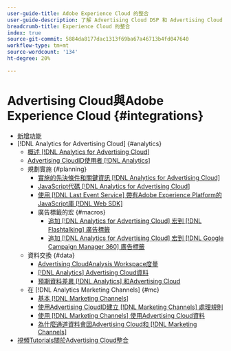 ```yaml
---
user-guide-title: Adobe Experience Cloud 的整合
user-guide-description: 了解 Advertising Cloud DSP 和 Advertising Cloud Search 與其他 Adobe Experience Cloud 產品和服務的整合。
breadcrumb-title: Experience Cloud 的整合
index: true
source-git-commit: 5884da8177dac1313f69ba67a46713b4fd047640
workflow-type: tm+mt
source-wordcount: '134'
ht-degree: 20%

---
```



# Advertising Cloud與Adobe Experience Cloud {#integrations}

<!--  ADD LATER: and Adobe Experience Platform -->

+ [新增功能](/help/integrations/home.md)
+ [!DNL Analytics for Advertising Cloud] {#analytics}
   + [概述 [!DNL Analytics for Advertising Cloud]](/help/integrations/analytics/overview.md)
   + [Advertising CloudID使用者 [!DNL Analytics]](/help/integrations/analytics/ids.md)
   + 規劃實施 {#planning}
      + [實施的先決條件和關鍵資訊 [!DNL Analytics for Advertising Cloud]](/help/integrations/analytics/prerequisites.md)
      + [JavaScript代碼 [!DNL Analytics for Advertising Cloud]](/help/integrations/analytics/javascript.md)
      + [使用 [!DNL Last Event Service] 帶有Adobe Experience Platform的JavaScript庫 [!DNL Web SDK]](/help/integrations/analytics/web-sdk.md)
      + 廣告標籤的宏 {#macros}
         + [追加 [!DNL Analytics for Advertising Cloud] 宏到 [!DNL Flashtalking] 廣告標籤](/help/integrations/analytics/macros-flashtalking.md)
         + [追加 [!DNL Analytics for Advertising Cloud] 宏到 [!DNL Google Campaign Manager 360] 廣告標籤](/help/integrations/analytics/macros-google-campaign-manager.md)
   + 資料交換 {#data}
      + [Advertising CloudAnalysis Workspace度量](/help/integrations/analytics/advertising-cloud-metrics-in-analytics.md)
      + [[!DNL Analytics] Advertising Cloud資料](/help/integrations/analytics/analytics-data-in-advertising-cloud.md)
      + [預期資料差異 [!DNL Analytics] 和Advertising Cloud](/help/integrations/analytics/data-variances.md)
   + 在 [!DNL Analytics Marketing Channels] {#mc}
      + [基本 [!DNL Marketing Channels]](/help/integrations/analytics/marketing-channels/mc-overview.md)
      + [使用Advertising CloudID建立 [!DNL Marketing Channels] 處理規則](/help/integrations/analytics/marketing-channels/mc-ids.md)
      + [使用 [!DNL Marketing Channels] 使用Advertising Cloud資料](/help/integrations/analytics/marketing-channels/mc-ac-data.md)
      + [為什麼通道資料會因Advertising Cloud和 [!DNL Marketing Channels]](/help/integrations/analytics/marketing-channels/mc-data-variances.md)
+ [視頻Tutorials關於Advertising Cloud整合](https://experienceleague.adobe.com/docs/advertising-cloud-learn/tutorials/overview.html)<!-- rename if the tutorials TOC structure changes -->
